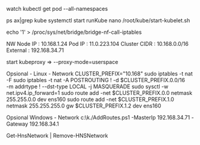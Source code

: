 watch kubectl get pod --all-namespaces

 ps ax|grep kube
 systemctl start runKube
 nano /root/kube/start-kubelet.sh

 echo '1' > /proc/sys/net/bridge/bridge-nf-call-iptables

 NW
Node IP : 10.168.1.24
Pod IP : 11.0.223.104
Cluster CIDR : 10.168.0.0/16
External : 192.168.34.71

start kubeproxy => --proxy-mode=userspace

Opsional - Linux - Network
CLUSTER_PREFIX="10.168"
sudo iptables -t nat -F
sudo iptables -t nat -A POSTROUTING ! -d $CLUSTER_PREFIX.0.0/16 \
              -m addrtype ! --dst-type LOCAL -j MASQUERADE
sudo sysctl -w net.ipv4.ip_forward=1
sudo route add -net $CLUSTER_PREFIX.0.0 netmask 255.255.0.0 dev ens160
sudo route add -net $CLUSTER_PREFIX.1.0 netmask 255.255.255.0 gw $CLUSTER_PREFIX.1.2 dev ens160

Opsional Windows - Network
c:\k\./AddRoutes.ps1 -MasterIp 192.168.34.71 -Gateway 192.168.34.1


Get-HnsNetwork | Remove-HNSNetwork
